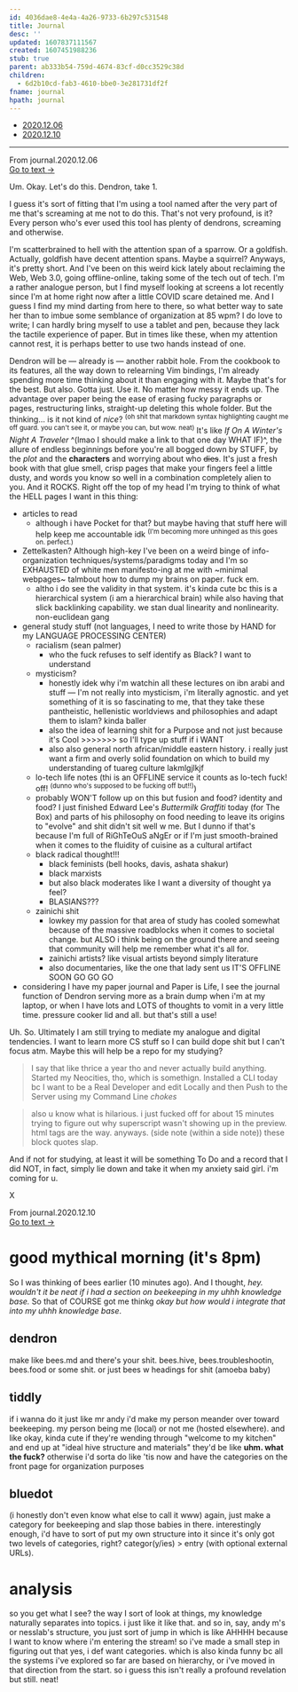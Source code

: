 ```yaml
---
id: 4036dae8-4e4a-4a26-9733-6b297c531548
title: Journal
desc: ''
updated: 1607837111567
created: 1607451988236
stub: true
parent: ab333b54-759d-4674-83cf-d0cc3529c38d
children:
  - 6d2b10cd-fab3-4610-bbe0-3e281731df2f
fname: journal
hpath: journal
---
```

- [2020.12.06](0f67179e-c741-4f07-9fd2-e3f98a3659ef)
- [2020.12.10](32f7e843-edab-496e-88da-5b79b1fe5e0a)

* * *



<div class="portal-container">
<div class="portal-head">
<div class="portal-backlink" >
<div class="portal-title">From <span class="portal-text-title">journal.2020.12.06</span></div>
<a href="0f67179e-c741-4f07-9fd2-e3f98a3659ef.html" class="portal-arrow">Go to text <span class="right-arrow">→</span></a>
</div>
</div>
<div id="portal-parent-anchor" class="portal-parent" markdown="1">
<div class="portal-parent-fader-top"></div>
<div class="portal-parent-fader-bottom"></div>        
  
Um. Okay. Let's do this. Dendron, take 1.

I guess it's sort of fitting that I'm using a tool named after the very part of me that's screaming at me not to do this. That's not very profound, is it? Every person who's ever used this tool has plenty of dendrons, screaming and otherwise.

I'm scatterbrained to hell with the attention span of a sparrow. Or a goldfish. Actually, goldfish have decent attention spans. Maybe a squirrel? Anyways, it's pretty short. And I've been on this weird kick lately about reclaiming the Web, Web 3.0, going offline-online, taking some of the tech out of tech. I'm a rather analogue person, but I find myself looking at screens a lot recently since I'm at home right now after a little COVID scare detained me. And I guess I find my mind darting from here to there, so what better way to sate her than to imbue some semblance of organization at 85 wpm? I do love to write; I can hardly bring myself to use a tablet and pen, because they lack the tactile experience of paper. But in times like these, when my attention cannot rest, it is perhaps better to use two hands instead of one.

Dendron will be — already is — another rabbit hole. From the cookbook to its features, all the way down to relearning Vim bindings, I'm already spending more time thinking about it than engaging with it. Maybe that's for the best. But also. Gotta just. Use it. No matter how messy it ends up. The advantage over paper being the ease of erasing fucky paragraphs or pages, restructuring links, straight-up deleting this whole folder. But the thinking... is it not kind of _nice_? <sup>(oh shit that markdown syntax highlighting caught me off guard. you can't see it, or maybe you can, but wow. neat)</sup> It's like _If On A Winter's Night A Traveler_ ^(lmao I should make a link to that one day WHAT IF)^, the allure of endless beginnings before you're all bogged down by STUFF, by the _plot_ and the **characters** and worrying about who ~~dies~~. It's just a fresh book with that glue smell, crisp pages that make your fingers feel a little dusty, and words you know so well in a combination completely alien to you. And it ROCKS. Right off the top of my head I'm trying to think of what the HELL pages I want in this thing:

- articles to read
  - although i have Pocket for that? but maybe having that stuff here will help keep me accountable idk <sup>(I'm becoming more unhinged as this goes on. perfect.)</sup>
- Zettelkasten? Although high-key I've been on a weird binge of info-organization techniques/systems/paradigms today and I'm so EXHAUSTED of white men manifesto-ing at me with ~minimal webpages~ talmbout how to dump my brains on paper. fuck em.
  - altho i do see the validity in that system. it's kinda cute bc this is a hierarchical system (i am a hierarchical brain) while also having that slick backlinking capability. we stan dual linearity and nonlinearity. non-euclidean gang
- general study stuff (not languages, I need to write those by HAND for my LANGUAGE PROCESSING CENTER)
  - racialism (sean palmer)
    - who the fuck refuses to self identify as Black? I want to understand
  - mysticism? 
    - honestly idek why i'm watchin all these lectures on ibn arabi and stuff — I'm not really into mysticism, i'm literally agnostic. and yet something of it is so fascinating to me, that they take these pantheistic, hellenistic worldviews and philosophies and adapt them to islam? kinda baller
    - also the idea of learning shit for a Purpose and not just because it's Cool >>>>>>> so I'll type up stuff if i WANT
    - also also general north african/middle eastern history. i really just want a firm and overly solid foundation on which to build my understanding of tuareg culture lakmlgjlkjf
  - lo-tech life notes (thi is an OFFLINE service it counts as lo-tech fuck! off! <sup>(dunno who's supposed to be fucking off but!!)</sup>)
  - probably WON'T follow up on this but fusion and food? identity and food? I just finished Edward Lee's _Buttermilk Graffiti_ today (for The Box) and parts of his philosophy on food needing to leave its origins to "evolve" and shit didn't sit well w me. But I dunno if that's because I'm full of RiGhTeOuS aNgEr or if I'm just smooth-brained when it comes to the fluidity of cuisine as a cultural artifact
  - black radical thought!!!
    - black feminists (bell hooks, davis, ashata shakur)
    - black marxists
    - but also black moderates like I want a diversity of thought ya feel?
    - BLASIANS???
  - zainichi shit
    - lowkey my passion for that area of study has cooled somewhat because of the massive roadblocks when it comes to societal change. but ALSO i think being on the ground there and seeing that community will help me remember what it's all for.
    - zainichi artists? like visual artists beyond simply literature
    - also documentaries, like the one that lady sent us IT'S OFFLINE SOON GO GO GO
- considering I have my paper journal and Paper is Life, I see the journal function of Dendron serving more as a brain dump when i'm at my laptop, or when I have lots and LOTS of thoughts to vomit in a very little time. pressure cooker lid and all. but that's still a use!

Uh. So. Ultimately I am still trying to mediate my analogue and digital tendencies. I want to learn more CS stuff so I can build dope shit but I can't focus atm. Maybe this will help be a repo for my studying?

> I say that like thrice a year tho and never actually build anything. Started my Neocities, tho, which is somethign. Installed a CLI today bc I want to be a Real Developer and edit Locally and then Push to the Server using my Command Line _chokes_ 

> also u know what is hilarious. i just fucked off for about 15 minutes trying to figure out why superscript wasn't showing up in the preview. html tags are the way. anyways. (side note (within a side note)) these block quotes slap.

And if not for studying, at least it will be something To Do and a record that I did NOT, in fact, simply lie down and take it when my anxiety said girl. i'm coming for u.

X



</div>    
</div>



<div class="portal-container">
<div class="portal-head">
<div class="portal-backlink" >
<div class="portal-title">From <span class="portal-text-title">journal.2020.12.10</span></div>
<a href="32f7e843-edab-496e-88da-5b79b1fe5e0a.html" class="portal-arrow">Go to text <span class="right-arrow">→</span></a>
</div>
</div>
<div id="portal-parent-anchor" class="portal-parent" markdown="1">
<div class="portal-parent-fader-top"></div>
<div class="portal-parent-fader-bottom"></div>        
  
# good mythical morning (it's 8pm)

So I was thinking of bees earlier (10 minutes ago). And I thought, _hey. wouldn't it be neat if i had a section on beekeeping in my uhhh knowledge base._ So that of COURSE got me thinkg _okay but how would i integrate that into my uhhh knowledge base_.

## dendron

make like bees.md and there's your shit. bees.hive, bees.troubleshootin, bees.food or some shit. or just bees w headings for shit (amoeba baby)

## tiddly

if i wanna do it just like mr andy i'd make my person meander over toward beekeeping. my person being me (local) or not me (hosted elsewhere). and like okay, kinda cute if they're wending through "welcome to my kitchen" and end up at "ideal hive structure and materials" they'd be like **uhm. what the fuck?** otherwise i'd sorta do like 'tis now and have the categories on the front page for organization purposes

## bluedot

(i honestly don't even know what else to call it www) again, just make a category for beekeeping and slap those babies in there. interestingly enough, i'd have to sort of put my own structure into it since it's only got two levels of categories, right? categor(y/ies) > entry (with optional external URLs).

# analysis

so you get what I see? the way I sort of look at things, my knowledge naturally separates into topics. i just like it like that. and so in, say, andy m's or nesslab's structure, you just sort of jump in which is like AHHHH because I want to know where i'm entering the stream! so i've made a small step in figuring out that yes, i def want categories. which is also kinda funny bc all the systems i've explored so far are based on hierarchy, or i've moved in that direction from the start. so i guess this isn't really a profound revelation but still. neat!



</div>    
</div>

